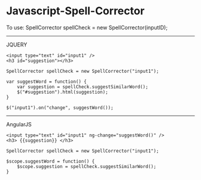 Javascript-Spell-Corrector
==========================

To use:
SpellCorrector spellCheck = new SpellCorrector(inputID);

-----------------------------------------------------------
JQUERY
```
<input type="text" id="input1" />
<h3 id="suggestion"></h3>
```
```
SpellCorrector spellCheck = new SpellCorrector("input1");

var suggestWord = function() {
    var suggestion = spellCheck.suggestSimilarWord();
    $("#suggestion").html(suggestion);
}

$("input1").on("change", suggestWord());
```
-----------------------------------------------------------
AngularJS
```
<input type="text" id="input1" ng-change="suggestWord()" />
<h3> {{suggestion}} </h3>
```
```
SpellCorrector spellCheck = new SpellCorrector("input1");

$scope.suggestWord = function() {
    $scope.suggestion = spellCheck.suggestSimilarWord();
}
```
